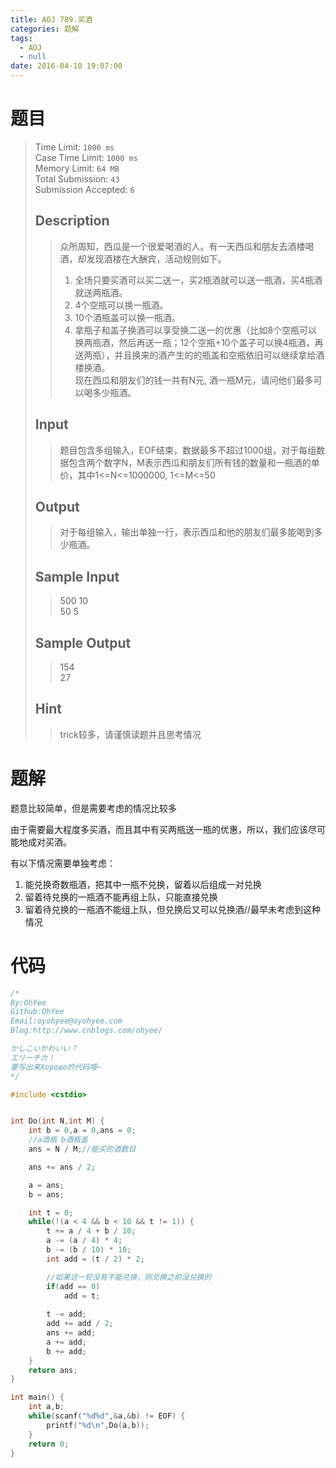 ```yaml
---
title: AOJ 789.买酒
categories: 题解
tags:
  - AOJ
  - null
date: 2016-04-10 19:07:00
---
```

# 题目

> Time Limit: `1000 ms`  
> Case Time Limit: `1000 ms`  
> Memory Limit: `64 MB`  
> Total Submission: `43`  
> Submission Accepted: `6`  
> ## Description  
> > 众所周知，西瓜是一个很爱喝酒的人。有一天西瓜和朋友去酒楼喝酒，却发现酒楼在大酬宾，活动规则如下。  
> > 1. 全场只要买酒可以买二送一，买2瓶酒就可以送一瓶酒，买4瓶酒就送两瓶酒。  
> > 2. 4个空瓶可以换一瓶酒。  
> > 3. 10个酒瓶盖可以换一瓶酒。  
> > 4. 拿瓶子和盖子换酒可以享受换二送一的优惠（比如8个空瓶可以换两瓶酒，然后再送一瓶；12个空瓶+10个盖子可以换4瓶酒，再送两瓶），并且换来的酒产生的的瓶盖和空瓶依旧可以继续拿给酒楼换酒。    
> > 现在西瓜和朋友们的钱一共有N元, 酒一瓶M元，请问他们最多可以喝多少瓶酒。  
>    <!--more-->
>   
> ## Input  
> > 题目包含多组输入，EOF结束，数据最多不超过1000组，对于每组数据包含两个数字N，M表示西瓜和朋友们所有钱的数量和一瓶酒的单价，其中1&lt;=N&lt;=1000000, 1&lt;=M&lt;=50  
>    
>   
> ## Output  
> > 对于每组输入，输出单独一行，表示西瓜和他的朋友们最多能喝到多少瓶酒。  
>    
>   
> ## Sample Input  
> > 500 10  
> > 50 5  
>    
>   
> ## Sample Output  
> > 154  
> > 27  
>    
>   
> ## Hint  
> > trick较多，请谨慎读题并且思考情况  

# 题解

题意比较简单，但是需要考虑的情况比较多

由于需要最大程度多买酒，而且其中有买两瓶送一瓶的优惠，所以，我们应该尽可能地成对买酒。
 
有以下情况需要单独考虑：
1. 能兑换奇数瓶酒，把其中一瓶不兑换，留着以后组成一对兑换
2. 留着待兑换的一瓶酒不能再组上队，只能直接兑换
3. 留着待兑换的一瓶酒不能组上队，但兑换后又可以兑换酒//最早未考虑到这种情况

# 代码

```cpp
/*
By:OhYee
Github:OhYee
Email:oyohyee@oyohyee.com
Blog:http://www.cnblogs.com/ohyee/

かしこいかわいい？
エリーチカ！
要写出来Хорошо的代码哦~
*/

#include <cstdio>


int Do(int N,int M) {
    int b = 0,a = 0,ans = 0;
    //a酒瓶 b酒瓶盖
    ans = N / M;//能买的酒数目

    ans += ans / 2;

    a = ans;
    b = ans;

    int t = 0;
    while(!(a < 4 && b < 10 && t != 1)) {
        t += a / 4 + b / 10;
        a -= (a / 4) * 4;
        b -= (b / 10) * 10;
        int add = (t / 2) * 2;

        //如果这一轮没有不能兑换，则兑换之前没兑换的
        if(add == 0)
            add = t;
        
        t -= add;
        add += add / 2;
        ans += add;
        a += add;
        b += add;
    }
    return ans;
}

int main() {
    int a,b;
    while(scanf("%d%d",&a,&b) != EOF) {
        printf("%d\n",Do(a,b));
    }
    return 0;
}
```
